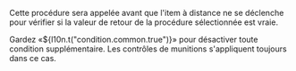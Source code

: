 Cette procédure sera appelée avant que l'item à distance ne se déclenche pour vérifier si la valeur de retour de la procédure sélectionnée est vraie.

Gardez «${l10n.t("condition.common.true")}» pour désactiver toute condition supplémentaire. Les contrôles de munitions s'appliquent toujours dans ce cas.